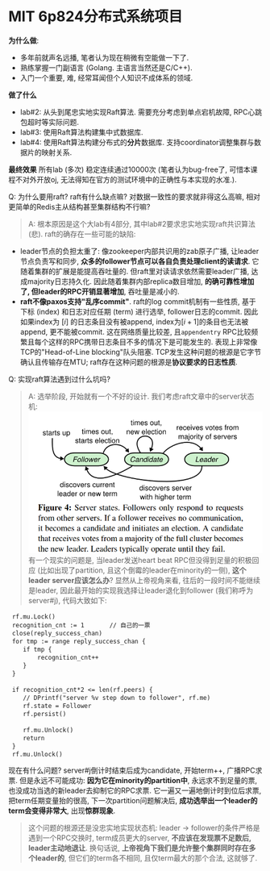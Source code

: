 # MIT 6p824分布式系统项目
**为什么做**:
- 多年前就声名远播, 笔者认为现在稍微有空能做一下了.
- 熟练掌握一门副语言 (Golang. 主语言当然还是C/C++).
- 入门一个重要, 难, 经常耳闻但个人知识不成体系的领域.


**做了什么**
- lab#2: 从头到尾忠实地实现Raft算法. 需要充分考虑到单点宕机故障, RPC心跳包超时等实际问题.
- lab#3: 使用Raft算法构建集中式数据库.
- lab#4: 使用Raft算法构建分布式的**分片**数据库. 支持coordinator调整集群与数据片的映射关系.

**最终效果**
所有lab (多次) 稳定连续通过10000次 (笔者认为bug-free了, 可惜本课程不对外开放oj, 无法得知在官方的测试环境中的正确性与本实现的水准.).

Q: 为什么要用raft? raft有什么缺点嘛? 对数据一致性的要求就非得这么高嘛, 相对更简单的Redis主从结构甚至集群结构不行嘛?
> A: 根本原因是这个大lab有4部分, 其中lab#2要求忠实地实现raft共识算法 (悲). raft的确存在一些可能的缺陷:
- leader节点的负担太重了: 像zookeeper内部共识用的zab原子广播, 让leader节点负责写和同步, **众多的follower节点可以各自负责处理client的读请求**. 它随着集群的扩展是能提高吞吐量的. 但raft里对读请求依然需要leader广播, 达成majority日志持久化. 因此随着集群内部replica数目增加, **的确可靠性增加了, 但leader的RPC开销显著增加**, 吞吐量是减小的.
- **raft不像paxos支持"乱序commit"**. raft的log commit机制有一些性质, 基于下标 (index) 和日志对应任期 (term) 进行选举, follower日志的commit. 因此如果index为 $[i]$ 的日志条目没有被append, index为$[i+1]$的条目也无法被append, 更不能被commit. 这在网络质量比较差, 且`appendentry` RPC比较频繁且每个这样的RPC携带日志条目不多的情况下是可能发生的. 表现上非常像TCP的"Head-of-Line blocking"队头阻塞. TCP发生这种问题的根源是它字节确认且传输存在MTU; raft存在这种问题的根源是**协议要求的日志性质**.

Q: 实现raft算法遇到过什么坑吗?

> A: 选举阶段, 开始就有一个不好的设计. 我们考虑raft文章中的server状态机:
![](./imgs/raft_1.png)
有一个现实的问题是, 当leader发送heart beat RPC但没得到足量的积极回应 (比如出现了partition, 且这个倒霉的leader在minority的一侧), **这个leader server应该怎么办**? 显然从上帝视角来看, 往后的一段时间不能继续是leader, 因此最开始的实现我选择让leader退化到follower (我们称呼为server#j), 代码大致如下:
```Golang
 rf.mu.Lock() 
 recognition_cnt := 1       // 自己的一票
 close(reply_success_chan) 
 for tmp := range reply_success_chan { 
 	if tmp { 
 		recognition_cnt++ 
 	} 
 } 
  
 if recognition_cnt*2 <= len(rf.peers) { 
 	// DPrintf("server %v step down to follower", rf.me) 
 	rf.state = Follower 
 	rf.persist() 
  
 	rf.mu.Unlock() 
 	return 
 } 
 rf.mu.Unlock() 
``` 
现在有什么问题? server#j倒计时结束后成为candidate, 开始term++, 广播RPC求票. 但是永远不可能成功: **因为它在minority的partition中**, 永远求不到足量的票, 也没成功当选的新leader去抑制它的RPC求票. 它一遍又一遍地倒计时到位后求票, 把term任期变量抬的很高, 下一次partition问题解决后, **成功选举出一个leader的term会变得非常大**, 出现**惊群现象**.
> 这个问题的根源还是没忠实地实现状态机: leader $\rightarrow$ follower的条件严格是遇到一个RPC交换时, term成员更大的server, **不应该在发现票不足数后, leader主动地退让**. 换句话说, **上帝视角下我们是允许整个集群同时存在多个leader的**, 但它们的term各不相同, 且仅term最大的那个合法, 这就够了.